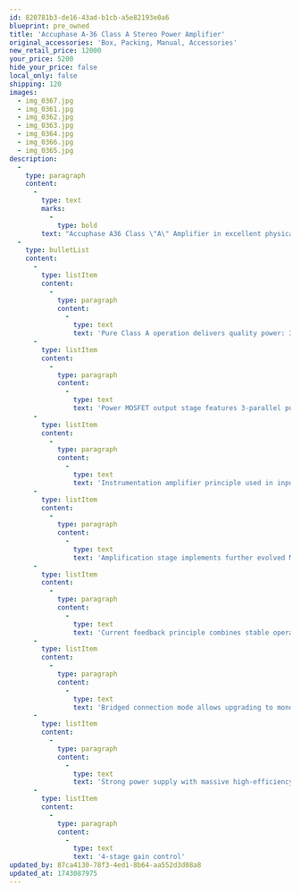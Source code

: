 ```yaml
---
id: 820781b3-de16-43ad-b1cb-a5e82193e0a6
blueprint: pre_owned
title: 'Accuphase A-36 Class A Stereo Power Amplifier'
original_accessories: 'Box, Packing, Manual, Accessories'
new_retail_price: 12000
your_price: 5200
hide_your_price: false
local_only: false
shipping: 120
images:
  - img_0367.jpg
  - img_0361.jpg
  - img_0362.jpg
  - img_0363.jpg
  - img_0364.jpg
  - img_0366.jpg
  - img_0365.jpg
description:
  -
    type: paragraph
    content:
      -
        type: text
        marks:
          -
            type: bold
        text: "Accuphase A36 Class \"A\" Amplifier in excellent physical and functional condition with original box, packing and accessories. We have two of these, which can be sold separately or as a mono-block pair for $10,400.00. The amps were $12,000.00 each as new.\_Sweet sounding and lush in texture - excellent sounding and musical amps!"
  -
    type: bulletList
    content:
      -
        type: listItem
        content:
          -
            type: paragraph
            content:
              -
                type: text
                text: 'Pure Class A operation delivers quality power: 30 watts x 2 into 8 ohms'
      -
        type: listItem
        content:
          -
            type: paragraph
            content:
              -
                type: text
                text: 'Power MOSFET output stage features 3-parallel push-pull configuration'
      -
        type: listItem
        content:
          -
            type: paragraph
            content:
              -
                type: text
                text: 'Instrumentation amplifier principle used in input stage'
      -
        type: listItem
        content:
          -
            type: paragraph
            content:
              -
                type: text
                text: 'Amplification stage implements further evolved MCS+ topology'
      -
        type: listItem
        content:
          -
            type: paragraph
            content:
              -
                type: text
                text: 'Current feedback principle combines stable operation with outstanding sound quality'
      -
        type: listItem
        content:
          -
            type: paragraph
            content:
              -
                type: text
                text: 'Bridged connection mode allows upgrading to monophonic amplifier'
      -
        type: listItem
        content:
          -
            type: paragraph
            content:
              -
                type: text
                text: 'Strong power supply with massive high-efficiency transformer and large filtering capacitors'
      -
        type: listItem
        content:
          -
            type: paragraph
            content:
              -
                type: text
                text: '4-stage gain control'
updated_by: 87ca4130-78f3-4ed1-8b64-aa552d3d08a8
updated_at: 1743087975
---
```

